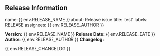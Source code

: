 ## Release Information

name: {{ env.RELEASE_NAME }}
about: Release issue
title: 'test'
labels: RELEASE
assignees: {{ env.RELEASE_AUTHOR }}

**Version:** {{ env.RELEASE_NAME }}
**Release Date:** {{ env.RELEASE_DATE }}
**Author:** {{ env.RELEASE_AUTHOR }}
**Changelog:**

{{ env.RELEASE_CHANGELOG }}